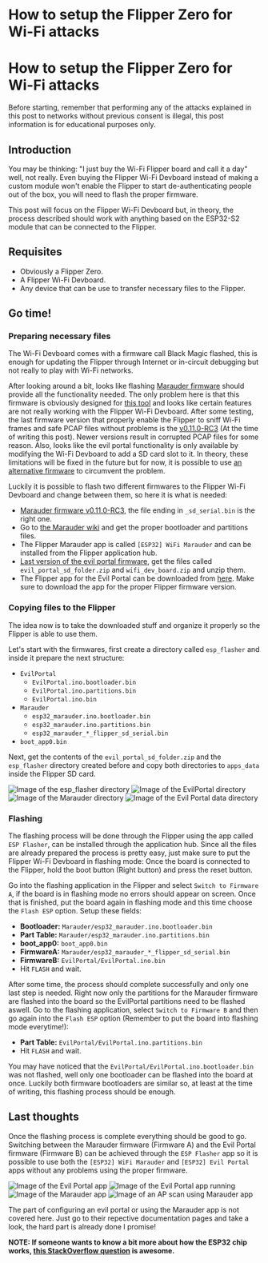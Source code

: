 # How to setup the Flipper Zero for Wi-Fi attacks


# How to setup the Flipper Zero for Wi-Fi attacks

Before starting, remember that performing any of the attacks explained in this post to networks without previous consent is illegal, this post information is for educational purposes only.

## Introduction

You may be thinking: "I just buy the Wi-Fi Flipper board and call it a day" well, not really. Even buying the Flipper Wi-Fi Devboard instead of making a custom module won't enable the Flipper to start de-authenticating people out of the box, you will need to flash the proper firmware.

This post will focus on the Flipper Wi-Fi Devboard but, in theory, the process described should work with anything based on the ESP32-S2 module that can be connected to the Flipper.

## Requisites

- Obviously a Flipper Zero.
- A Flipper Wi-Fi Devboard.
- Any device that can be use to transfer necessary files to the Flipper.

## Go time!

### Preparing necessary files

The Wi-Fi Devboard comes with a firmware call Black Magic flashed, this is enough for updating the Flipper through Internet or in-circuit debugging but not really to play with Wi-Fi networks. 

After looking around a bit, looks like flashing [Marauder firmware](https://github.com/justcallmekoko/ESP32Marauder) should provide all the functionality needed. The only problem here is that this firmware is obviously designed for [this tool](https://www.tindie.com/products/justcallmekoko/esp32-marauder/) and looks like certain features are not really working with the Flipper Wi-Fi Devboard. After some testing, the last firmware version that properly enable the Flipper to sniff Wi-Fi frames and safe PCAP files without problems is the [v0.11.0-RC3](https://github.com/justcallmekoko/ESP32Marauder/releases/tag/v0.11.0-RC3) (At the time of writing this post). Newer versions result in corrupted PCAP files for some reason. Also, looks like the evil portal functionality is only available by modifying the Wi-Fi Devboard to add a SD card slot to it. In theory, these limitations will be fixed in the future but for now, it is possible to use [an alternative firmware](https://github.com/bigbrodude6119/flipper-zero-evil-portal/releases) to circumvent the problem. 

Luckily it is possible to flash two different firmwares to the Flipper Wi-Fi Devboard and change between them, so here it is what is needed:

- [Marauder firmware v0.11.0-RC3](https://github.com/justcallmekoko/ESP32Marauder/releases/tag/v0.11.0-RC3), the file ending in `_sd_serial.bin` is the right one.
- Go to [the Marauder wiki](https://github.com/justcallmekoko/ESP32Marauder/wiki/update-firmware#using-spacehuhn-web-updater) and get the proper bootloader and partitions files.
- The Flipper Marauder app is called `[ESP32] WiFi Marauder` and can be installed from the Flipper application hub.
- [Last version of the evil portal firmware](https://github.com/bigbrodude6119/flipper-zero-evil-portal/releases), get the files called `evil_portal_sd_folder.zip` and `wifi_dev_board.zip` and unzip them.
- The Flipper app for the Evil Portal can be downloaded from [here](https://flipc.org/Nycz-lab/flipper-zero-evil-portal?branch=main&root=flipper/flipper-evil-portal&channel=release). Make sure to download the app for the proper Flipper firmware version.

### Copying files to the Flipper

The idea now is to take the downloaded stuff and organize it properly so the Flipper is able to use them. 

Let's start with the firmwares, first create a directory called `esp_flasher` and inside it prepare the next structure:
- `EvilPortal`
    - `EvilPortal.ino.bootloader.bin`
    - `EvilPortal.ino.partitions.bin`
    - `EvilPortal.ino.bin`
- `Marauder`
    - `esp32_marauder.ino.bootloader.bin`
    - `esp32_marauder.ino.partitions.bin`
    - `esp32_marauder_*_flipper_sd_serial.bin`
- `boot_app0.bin`

Next, get the contents of the `evil_portal_sd_folder.zip` and the `esp_flasher` directory created before and copy both directories to `apps_data` inside the Flipper SD card.

<img src="images/esp_flasher_dir.png" alt="Image of the esp_flasher directory">
<img src="images/evilportal_dir.png" alt="Image of the EvilPortal directory">
<img src="images/marauder_dir.png" alt="Image of the Marauder directory">
<img src="images/evilportaldata_dir.png" alt="Image of the Evil Portal data directory">

### Flashing

The flashing process will be done through the Flipper using the app called `ESP Flasher`, can be installed through the application hub. Since all the files are already prepared the process is pretty easy, just make sure to put the Flipper Wi-Fi Devboard in flashing mode: Once the board is connected to the Flipper, hold the boot button (Right button) and press the reset button.

Go into the flashing application in the Flipper and select `Switch to Firmware A`, if the board is in flashing mode no errors should appear on screen. Once that is finished, put the board again in flashing mode and this time choose the `Flash ESP` option. Setup these fields:
- **Bootloader:** `Marauder/esp32_marauder.ino.bootloader.bin`
- **Part Table:** `Marauder/esp32_marauder.ino.partitions.bin`
- **boot_app0:** `boot_app0.bin`
- **FirmwareA:** `Marauder/esp32_marauder_*_flipper_sd_serial.bin`
- **FirmwareB:** `EvilPortal/EvilPortal.ino.bin`
- Hit `FLASH` and wait.

After some time, the process should complete successfully and only one last step is needed. Right now only the partitions for the Marauder firmware are flashed into the board so the EvilPortal partitions need to be flashed aswell. Go to the flashing application, select `Switch to Firmware B` and then go again into the `Flash ESP` option (Remember to put the board into flashing mode everytime!):
- **Part Table:** `EvilPortal/EvilPortal.ino.partitions.bin`
- Hit `FLASH` and wait.

You may have noticed that the `EvilPortal/EvilPortal.ino.bootloader.bin` was not flashed, well only one bootloader can be flashed into the board at once. Luckily both firmware bootloaders are similar so, at least at the time of writing, this flashing process should be enough.

## Last thoughts

Once the flashing process is complete everything should be good to go. Switching between the Marauder firmware (Firmware A) and the Evil Portal firmware (Firmware B) can be achieved through the `ESP Flasher` app so it is possible to use both the `[ESP32] WiFi Marauder` and `[ESP32] Evil Portal` apps without any problems using the proper firmware.

<img src="images/evilportat_pre.png" alt="Image of the Evil Portal app">
<img src="images/evilportat_run.png" alt="Image of the Evil Portal app running">
<img src="images/marauder_pre.png" alt="Image of the Marauder app">
<img src="images/marauder_run.png" alt="Image of an AP scan using Marauder app">

The part of configuring an evil portal or using the Marauder app is not covered here. Just go to their repective documentation pages and take a look, the hard part is already done I promise!

**NOTE: If someone wants to know a bit more about how the ESP32 chip works, [this StackOverflow question](https://stackoverflow.com/questions/67149410/what-are-the-files-boot-app0-bin-and-bootloader-dio-80m-bin-for-esp32-arduin) is awesome.**

